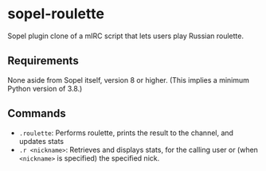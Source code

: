 # sopel-roulette
Sopel plugin clone of a mIRC script that lets users play Russian roulette.

## Requirements
None aside from Sopel itself, version 8 or higher. (This implies a minimum
Python version of 3.8.)

## Commands
* `.roulette`: Performs roulette, prints the result to the channel, and updates stats
* `.r <nickname>`: Retrieves and displays stats, for the calling user or (when `<nickname>`
  is specified) the specified nick.
